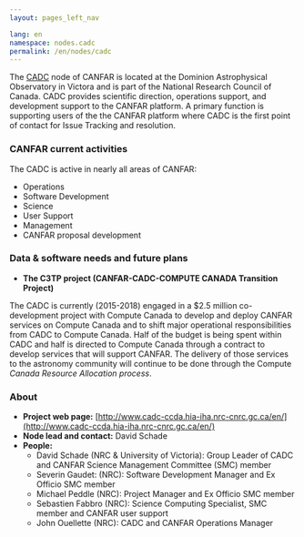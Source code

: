 ```yaml
---
layout: pages_left_nav

lang: en
namespace: nodes.cadc
permalink: /en/nodes/cadc
---
```


<!-- Content start -->


The [CADC](http://www.cadc-ccda.hia-iha.nrc-cnrc.gc.ca/en/) node of CANFAR is located at the Dominion Astrophysical Observatory in Victora and is part of the National Research Council of Canada. CADC provides scientific direction, operations support, and development support to the CANFAR platform. A primary function is supporting users of the the CANFAR platform where CADC is the first point of contact for Issue Tracking and resolution.



### CANFAR current activities

The CADC is active in nearly all areas of CANFAR:


* Operations
* Software Development
* Science
* User Support
* Management
* CANFAR proposal development

### Data & software needs and future plans

* **The C3TP project (CANFAR-CADC-COMPUTE CANADA Transition Project)**

The CADC is currently (2015-2018) engaged in a $2.5 million co-development project with Compute Canada to develop and deploy CANFAR services on Compute Canada and to shift major operational responsibilities from CADC to Compute Canada. Half of the budget is being spent within CADC and half is directed to Compute Canada through a contract to develop services that will support CANFAR. The delivery of those services to the astronomy community will continue to be done through the Compute _Canada Resource Allocation process_.

### About

* **Project web page:** [http://www.cadc-ccda.hia-iha.nrc-cnrc.gc.ca/en/](http://www.cadc-ccda.hia-iha.nrc-cnrc.gc.ca/en/)
* **Node lead and contact:** David Schade
* **People:**
  * David Schade (NRC & University of Victoria): Group Leader of CADC and CANFAR Science Management Committee (SMC) member
  * Severin Gaudet: (NRC): Software Development Manager and Ex Officio SMC member
  * Michael Peddle (NRC): Project Manager and Ex Officio SMC member
  * Sebastien Fabbro (NRC): Science Computing Specialist, SMC member and CANFAR user support
  * John Ouellette (NRC): CADC and CANFAR Operations Manager






<!-- Content end -->
